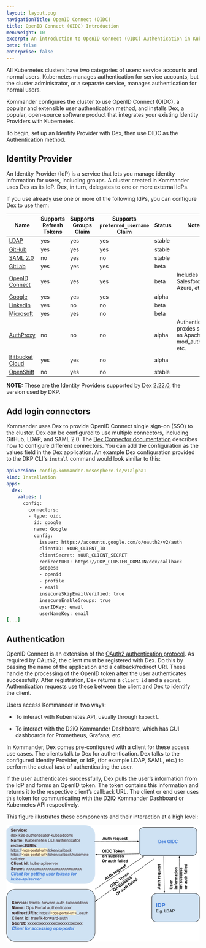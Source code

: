 ```yaml
---
layout: layout.pug
navigationTitle: OpenID Connect (OIDC)
title: OpenID Connect (OIDC) Introduction
menuWeight: 10
excerpt: An introduction to OpenID Connect (OIDC) Authentication in Kubernetes
beta: false
enterprise: false
---
```


<!--- markdownlint-disable MD030 --->

All Kubernetes clusters have two categories of users: service accounts and normal users. Kubernetes manages authentication for service accounts, but the cluster administrator, or a separate service, manages authentication for normal users.

Kommander configures the cluster to use OpenID Connect (OIDC), a popular and extensible user authentication method, and installs Dex, a popular, open-source software product that integrates your existing Identity Providers with Kubernetes.

To begin, set up an Identity Provider with Dex, then use OIDC as the Authentication method.

## Identity Provider

An Identity Provider (IdP) is a service that lets you manage identity information for users, including groups. A cluster created in Kommander uses Dex as its IdP. Dex, in turn, delegates to one or more external IdPs.

If you use already use one or more of the following IdPs, you can configure Dex to use them:

| Name | Supports Refresh Tokens | Supports Groups Claim | Supports `preferred_username` Claim | Status | Notes |
| ---- | ----------------------- | --------------------- | --------------------------------- | ------ | ----- |
| [LDAP](https://github.com/dexidp/dex/blob/v2.22.0/Documentation/connectors/ldap.md) | yes | yes | yes | stable | |
| [GitHub](https://github.com/dexidp/dex/blob/v2.22.0/Documentation/connectors/github.md) | yes | yes | yes | stable | |
| [SAML 2.0](https://github.com/dexidp/dex/blob/v2.22.0/Documentation/connectors/saml.md) | no | yes | no | stable |
| [GitLab](https://github.com/dexidp/dex/blob/v2.22.0/Documentation/connectors/gitlab.md) | yes | yes | yes | beta | |
| [OpenID Connect](https://github.com/dexidp/dex/blob/v2.22.0/Documentation/connectors/oidc.md) | yes | yes | yes | beta | Includes Salesforce, Azure, etc. |
| [Google](https://github.com/dexidp/dex/blob/v2.22.0/Documentation/connectors/google.md) | yes | yes | yes | alpha | |
| [LinkedIn](https://github.com/dexidp/dex/blob/v2.22.0/Documentation/connectors/linkedin.md) | yes | no | no | beta | |
| [Microsoft](https://github.com/dexidp/dex/blob/v2.22.0/Documentation/connectors/microsoft.md) | yes | yes | no | beta | |
| [AuthProxy](https://github.com/dexidp/dex/blob/v2.22.0/Documentation/connectors/authproxy.md) | no | no | no | alpha | Authentication proxies such as Apache2 mod_auth, etc. |
| [Bitbucket Cloud](https://github.com/dexidp/dex/blob/v2.22.0/Documentation/connectors/bitbucketcloud.md) | yes | yes | no | alpha | |
| [OpenShift](https://github.com/dexidp/dex/blob/v2.22.0/Documentation/connectors/openshift.md) | no | yes | no | stable | |

<p class="message--note"><strong>NOTE: </strong>These are the Identity Providers supported by Dex <a href="https://github.com/dexidp/dex/blob/v2.22.0/README.md">2.22.0</a>, the version used by DKP.</p>

<!--- ## Identity Provider Procedures

[Set up an identity provider with Dex](./set-up-identity-provider-with-dex) --->

## Add login connectors

Kommander uses Dex to provide OpenID Connect single sign-on (SSO) to the cluster. Dex can be configured to use multiple connectors, including GitHub, LDAP, and SAML 2.0. The [Dex Connector documentation](https://dexidp.io/docs/connectors/) describes how to configure different connectors. You can add the configuration as the values field in the Dex application. An example Dex configuration provided to the DKP CLI's `install` command would look similar to this:

```yaml
apiVersion: config.kommander.mesosphere.io/v1alpha1
kind: Installation
apps:
  dex:
    values: |
      config:
        connectors:
        - type: oidc
          id: google
          name: Google
          config:
            issuer: https://accounts.google.com/o/oauth2/v2/auth
            clientID: YOUR_CLIENT_ID
            clientSecret: YOUR_CLIENT_SECRET
            redirectURI: https://DKP_CLUSTER_DOMAIN/dex/callback
            scopes:
            - openid
            - profile
            - email
            insecureSkipEmailVerified: true
            insecureEnableGroups: true
            userIDKey: email
            userNameKey: email
[...]
```

## Authentication

OpenID Connect is an extension of the [OAuth2 authentication protocol](https://oauth.net/2/). As required by OAuth2, the client must be registered with Dex. Do this by passing the name of the application and a callback/redirect URI. These handle the processing of the OpenID token after the user authenticates successfully. After registration, Dex returns a `client_id` and a `secret`. Authentication requests use these between the client and Dex to identify the client.

Users access Kommander in two ways:

-   To interact with Kubernetes API, usually through `kubectl`.

-   To interact with the D2iQ Kommander Dashboard, which has GUI dashboards for Prometheus, Grafana, etc.

In Kommander, Dex comes pre-configured with a client for these access use cases. The clients talk to Dex for authentication. Dex talks to the configured Identity Provider, or IdP, (for example LDAP, SAML, etc.) to perform the actual task of authenticating the user.

If the user authenticates successfully, Dex pulls the user’s information from the IdP and forms an OpenID token. The token contains this information and returns it to the respective client’s callback URL. The client or end user uses this token for communicating with the D2iQ Kommander Dashboard or Kubernetes API respectively.

This figure illustrates these components and their interaction at a high level:

![OIDC authentication flow](./oidc-auth-flow-with-dex.png)

<!--- ## Authentication Procedures

- [Generate client access token](./generate-client-access-token)
- [Change token lifetime](./change-token-lifetime)
- [Change the group prefix](./change-group-prefix)

## Users & Groups

TODO High-level overview of why there is a user and a group.

## Users & Groups Procedures

TODO Assign Permission to Users & Groups (Note: This should link to procedure under the forthcoming RBAC section.)

## Troubleshoot

[Troubleshoot OIDC and Dex](./troubleshoot) --->
